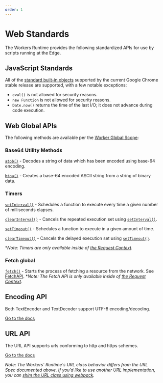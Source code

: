 ```yaml
---
order: 1
---
```


# Web Standards

The Workers Runtime provides the following standardized APIs for use by scripts running at the Edge.

## JavaScript Standards

All of the [standard built-in objects](https://developer.mozilla.org/en-US/docs/Web/JavaScript/Reference) supported by the current Google Chrome stable release are supported, with a few notable exceptions:

- `eval()` is not allowed for security reasons.
- `new Function` is not allowed for security reasons.
- `Date.now()` returns the time of the last I/O; it does not advance during code execution.

## Web Global APIs

The following methods are available per the [Worker Global Scope](https://developer.mozilla.org/en-US/docs/Web/API/WorkerGlobalScope):

### Base64 Utility Methods

[`atob()`](https://developer.mozilla.org/en-US/docs/Web/API/WindowOrWorkerGlobalScope/atob) - Decodes a string of data which has been encoded using base-64 encoding.

[`btoa()`](https://developer.mozilla.org/en-US/docs/Web/API/WindowOrWorkerGlobalScope/btoa) - Creates a base-64 encoded ASCII string from a string of binary data.

### Timers

[`setInterval()`](https://developer.mozilla.org/en-US/docs/Web/API/WindowOrWorkerGlobalScope/setInterval) - Schedules a function to execute every time a given number of milliseconds elapses.

[`clearInterval()`](https://developer.mozilla.org/en-US/docs/Web/API/WindowOrWorkerGlobalScope/clearInterval) - Cancels the repeated execution set using [`setInterval()`](https://developer.mozilla.org/en-US/docs/Web/API/WindowOrWorkerGlobalScope/setInterval).

[`setTimeout()`](https://developer.mozilla.org/en-US/docs/Web/API/WindowOrWorkerGlobalScope/setTimeout) - Schedules a function to execute in a given amount of time.

[`clearTimeout()`](https://developer.mozilla.org/en-US/docs/Web/API/WindowOrWorkerGlobalScope/clearTimeout) - Cancels the delayed execution set using [`setTimeout()`](https://developer.mozilla.org/en-US/docs/Web/API/WindowOrWorkerGlobalScope/setTimeout).

\*_Note: Timers are only available inside of [the Request Context](/about/tips/request-context)._

### Fetch global

[`fetch()`](https://developer.mozilla.org/en-US/docs/Web/API/WindowOrWorkerGlobalScope/fetch) - Starts the process of fetching a resource from the network. See [FetchAPI](/reference/apis/fetch/). \*_Note: The Fetch API is only available inside of [the Request Context](/about/tips/request-context)._

## Encoding API

Both TextEncoder and TextDecoder support UTF-8 encoding/decoding.

[Go to the docs](https://developer.mozilla.org/en-US/docs/Web/API/Encoding_API)

## URL API

The URL API supports urls conforming to http and https schemes.

[Go to the docs](https://developer.mozilla.org/en-US/docs/Web/API/URL)

_Note: The Workers' Runtime's URL class behavior differs from the URL Spec documented above. If you'd like to use another URL implementation, you can [shim the URL class using webpack](/tooling/wrangler/webpack/#shimming-globals)._
